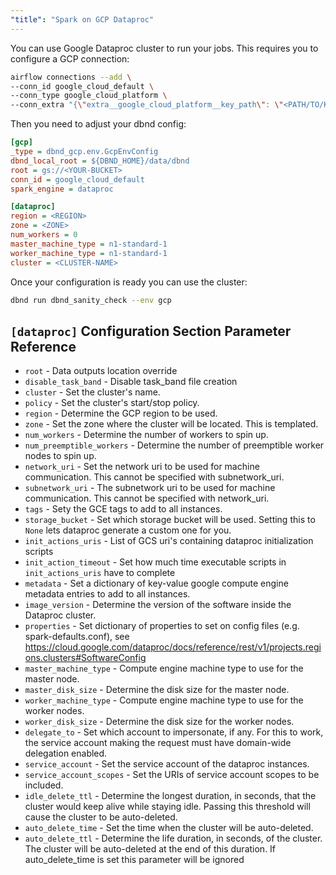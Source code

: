 ```yaml
---
"title": "Spark on GCP Dataproc"
---
```

You can use Google Dataproc cluster to run your jobs. This requires you to configure a GCP connection:

```bash
airflow connections --add \
--conn_id google_cloud_default \
--conn_type google_cloud_platform \
--conn_extra "{\"extra__google_cloud_platform__key_path\": \"<PATH/TO/KEY.json>\", \"extra__google_cloud_platform__project\": \"<PROJECT_ID>\"}"
```

Then you need to adjust your dbnd config:

```ini
[gcp]
_type = dbnd_gcp.env.GcpEnvConfig
dbnd_local_root = ${DBND_HOME}/data/dbnd
root = gs://<YOUR-BUCKET>
conn_id = google_cloud_default
spark_engine = dataproc

[dataproc]
region = <REGION>
zone = <ZONE>
num_workers = 0
master_machine_type = n1-standard-1
worker_machine_type = n1-standard-1
cluster = <CLUSTER-NAME>
```

Once your configuration is ready you can use the cluster:

```sh
dbnd run dbnd_sanity_check --env gcp
```

## `[dataproc]` Configuration Section Parameter Reference
- `root` - Data outputs location override
- `disable_task_band` - Disable task_band file creation
- `cluster` - Set the cluster's name.
- `policy` - Set the cluster's start/stop policy.
- `region` - Determine the GCP region to be used.
- `zone` - Set the zone where the cluster will be located. This is templated.
- `num_workers` - Determine the number of workers to spin up.
- `num_preemptible_workers` - Determine the number of preemptible worker nodes to spin up.
- `network_uri` - Set the network uri to be used for machine communication. This cannot be specified with subnetwork_uri.
- `subnetwork_uri` - The subnetwork uri to be used for machine communication. This cannot be specified with network_uri.
- `tags` - Sety the GCE tags to add to all instances.
- `storage_bucket` - Set which storage bucket will be used. Setting this to `None` lets dataproc generate a custom one for you.
- `init_actions_uris` - List of GCS uri's containing dataproc initialization scripts
- `init_action_timeout` - Set how much time executable scripts in `init_actions_uris` have to complete
- `metadata` - Set a dictionary of key-value google compute engine metadata entries to add to all instances.
- `image_version` - Determine the version of the software inside the Dataproc cluster.
- `properties` - Set dictionary of properties to set on config files (e.g. spark-defaults.conf), see https://cloud.google.com/dataproc/docs/reference/rest/v1/projects.regions.clusters#SoftwareConfig
- `master_machine_type` - Compute engine machine type to use for the master node.
- `master_disk_size` - Determine the disk size for the master node.
- `worker_machine_type` - Compute engine machine type to use for the worker nodes.
- `worker_disk_size` - Determine the disk size for the worker nodes.
- `delegate_to` - Set which account to impersonate, if any. For this to work, the service account making the request must have domain-wide delegation enabled.
- `service_account` - Set the service account of the dataproc instances.
- `service_account_scopes` - Set the URIs of service account scopes to be included.
- `idle_delete_ttl` - Determine the longest duration, in seconds, that the cluster would keep alive while staying idle. Passing this threshold will cause the cluster to be auto-deleted.
- `auto_delete_time` - Set the time when the cluster will be auto-deleted.
- `auto_delete_ttl` - Determine the life duration, in seconds, of the cluster. The cluster will be auto-deleted at the end of this duration. If auto_delete_time is set this parameter will be ignored

